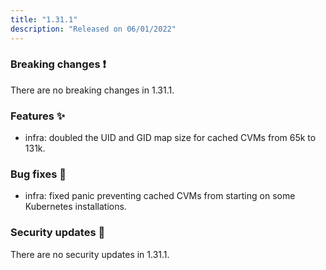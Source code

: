 ```yaml
---
title: "1.31.1"
description: "Released on 06/01/2022"
---
```


### Breaking changes ❗

There are no breaking changes in 1.31.1.

### Features ✨

- infra: doubled the UID and GID map size for cached CVMs from 65k to 131k.

### Bug fixes 🐛

- infra: fixed panic preventing cached CVMs from starting on some Kubernetes installations.

### Security updates 🔐

There are no security updates in 1.31.1.
